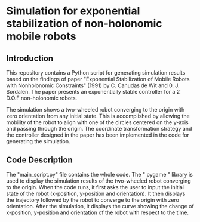 # Simulation for exponential stabilization of non-holonomic mobile robots

## Introduction 

This repository contains a Python script for generating simulation results based on the findings of paper "Exponential Stabilization of Mobile Robots with Nonholonomic Constraints" (1991) by C. Canudas de Wit and 0. J. Sordalen. The paper presents an exponentially stable controller for a 2 D.O.F non-holonomic robots. 

The simulation shows a two-wheeled robot converging to the origin with zero orientation from any initial state. This is accomplished by allowing the mobility of the robot to align with one of the circles centered on the y-axis and passing through the origin. The coordinate transformation strategy and the controller designed in the paper has been implemented in the code for generating the simulation. 

## Code Description

The "main_script.py" file contains the whole code. The " pygame " library is used to display the simulation results of the two-wheeled robot converging to the origin. When the code runs, it first asks the user to input the initial state of the robot (x-position, y-position and orientation). It then displays the trajectory followed by the robot to converge to the origin with zero orientation. After the simulation, it displays the curve showing the change of x-position, y-position and orientation of the robot with respect to the time. 


